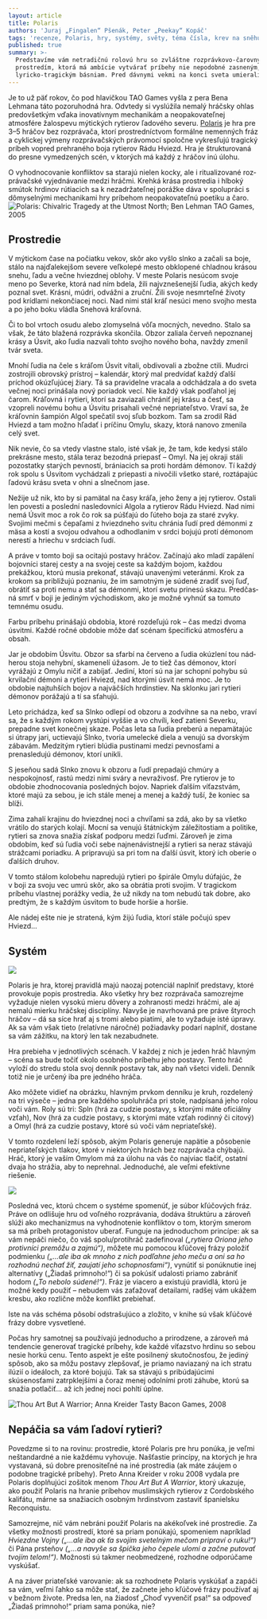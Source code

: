 ```yaml
---
layout: article
title: Polaris
authors: 'Juraj „Fingalen“ Pšenák, Peter „Peekay“ Kopáč'
tags: 'recenze, Polaris, hry, systémy, světy, téma čísla, krev na sněhu'
published: true
summary: >-
  Predstavíme vám netradičnú rolovú hru so zvláštne rozprávkovo-čarovným
  prostredím, ktorá má ambície vytvárať príbehy nie nepodobné zasneným,
  lyricko-tragickým básniam. Pred dávnymi vekmi na konci sveta umierali ľudia...
---
```

Je to už päť rokov, čo pod hlavičkou TAO Games vyšla z pera Bena Lehmana táto pozoruhodná hra. Odvtedy si vyslúži­la nemalý hráčsky ohlas predovšetkým vďaka inovatívnym mechanikám a neo­pakovateľnej atmosfére žalospevu mý­tických rytierov ľadového severu. [Polaris](https://rpgforum.cz/anotace/polaris) je hra pre 3–5 hráčov bez rozprávača, ktorí prostredníctvom formálne nemen­ných fráz a cyklickej výmeny rozprávač­ských právomocí spoločne vykresľujú tragický príbeh vopred prehraného boja rytierov Rádu Hviezd. Hra je štruktu­rovaná do presne vymedzených scén, v ktorých má každý z hráčov inú úlohu.
	
O vyhodnocovanie konfliktov sa sta­rajú nielen kocky, ale i ritualizované roz­právačské vyjednávanie medzi hráčmi. Krehká krása prostredia i hlboký smútok hrdinov rútiacich sa k nezadržateľnej po­rážke dáva v spolupráci s dômyselnými mechanikami hry príbehom neopakova­teľnú poetiku a čaro.
![Polaris: Chivalric Tragedy at the Utmost North; Ben Lehman TAO Games, 2005]({{site.baseurl}}/23/polaris.png)



## Prostredie
V mýtickom čase na počiatku vekov, skôr ako vyšlo slnko a začali sa boje, stálo na najďalekejšom severe veľkolepé mesto obklopené chladnou krásou snehu, ľadu a večne hviezdnej oblohy. V meste Po­laris nesúcom svoje meno po Severke, ktorá nad ním bdela, žili najvznešenej­ší ľudia, akých kedy poznal svet. Krásni, múdri, odvážni a zruční. Žili svoje ne­smrteľné životy pod krídlami nekončia­cej noci. Nad nimi stál kráľ nesúci meno svojho mesta a po jeho boku vládla Sne­hová kráľovná.

Či to bol vrtoch osudu alebo zlomy­selná vôľa mocných, nevedno. Stalo sa však, že táto blažená rozprávka skončila. Obzor zaliala červeň nepoznanej krásy a Úsvit, ako ľudia nazvali tohto svojho no­vého boha, navždy zmenil tvár sveta.

Mnohí ľudia na čele s kráľom Úsvit vítali, obdivovali a zbožne ctili. Mudrci zostrojili obrovský prístroj – kalendár, ktorý mal predvídať každý ďalší príchod okúzľujúcej žiary. Tá sa pravidelne vraca­la a odchádzala a do sveta večnej noci prinášala nový poriadok vecí. Nie každý však podľahol jej čarom. Kráľovná i ry­tieri, ktorí sa zaviazali chrániť jej krásu a česť, sa vzopreli novému bohu a Úsvitu prisahali večné nepriateľstvo. Vraví sa, že kráľovnin šampión Algol spečatil svoj sľub bozkom. Tam sa zrodil Rád Hviezd a tam možno hľadať i príčinu Omylu, ska­zy, ktorá nanovo zmenila celý svet.

Nik nevie, čo sa vtedy vlastne stalo, isté však je, že tam, kde kedysi stálo pre­krásne mesto, stála teraz bezodná priepasť – Omyl. Na jej okraji stáli pozostat­ky starých pevností, brá­niacich sa proti hordám démonov. Tí každý rok spolu s Úsvitom vychádzali z priepasti a nivočili všetko staré, roztápajúc ľadovú krásu sveta v ohni a slnečnom jase.

Nežije už nik, kto by si pamätal na časy kráľa, jeho ženy a jej rytierov. Ostali len povesti a poslední nasledovníci Al­gola a rytierov Rádu Hviezd. Nad nimi nemá Úsvit moc a rok čo rok sa púšťa­jú do ľúteho boja za staré zvyky. Svoji­mi mečmi s čepaľami z hviezdneho svi­tu chránia ľudí pred démonmi z mäsa a kostí a svojou odvahou a odhodlaním v srdci bojujú protí démonom nerestí a hriechu v srdciach ľudí. 

A práve v tomto boji sa ocitajú po­stavy hráčov. Začínajú ako mladí zapále­ní bojovníci starej cesty a na svojej ceste sa každým bojom, každou prekážkou, ktorú musia prekonať, stávajú unavený­mi veteránmi. Krok za krokom sa pribli­žujú poznaniu, že im samotným je súde­né zradiť svoj ľuď, obrátiť sa proti nemu a stať sa démonmi, ktorí svetu prinesú skazu. Predčas­ná smrť v boji je jedi­ným východiskom, ako je možné vyhnúť sa tomuto temnému osudu.

Farbu príbehu prinášajú obdobia, ktoré rozdeľujú rok – čas medzi dvoma úsvitmi. Každé roč­né obdobie môže dať scénam špecifickú atmosféru a obsah.

Jar je obdobím Úsvitu. Obzor sa sfar­bí na červeno a ľudia okúzlení tou nád­herou stoja nehybní, skamenelí úžasom. Je to tiež čas démonov, ktorí vyrážajú z Omylu ničiť a zabíjať. Jediní, ktorí sú na jar schopní pohybu sú krvilační démoni a rytieri Hviezd, nad ktorými úsvit nemá moc. Je to obdobie najtuhších bojov a najväčších hrdinstiev. Na sklonku jari ry­tieri démonov porážajú a tí sa sťahujú.

Leto prichádza, keď sa Slnko odlepí od obzoru a zodvihne sa na nebo, vraví sa, že s každým rokom vystúpi vyššie a vo chvíli, keď zatieni Severku, prepadne svet konečnej skaze. Počas leta sa ľudia preberú a nepamätajúc si útrapy jari, uctievajú Slnko, tvoria umelecké diela a venujú sa dvorským zábavám. Medzi­tým rytieri blúdia pustinami medzi pev­nosťami a prenasledujú démonov, ktorí unikli.

S jeseňou sadá Slnko znovu k obzoru a ľudí prepadajú chmúry a nespokojnosť, rastú medzi nimi sváry a nevraživosť. Pre rytierov je to obdobie zhodnocovania po­sledných bojov. Napriek ďalším víťazstvám, ktoré majú za sebou, je ich stále menej a menej a každý tuší, že koniec sa blíži.

Zima zahalí krajinu do hviezdnej noci a chvíľami sa zdá, ako by sa všetko vrátilo do starých kolají. Mocní sa venu­jú štátnickým záležitostiam a politike, rytieri sa znova snažia získať podporu medzi ľuďmi. Zároveň je zima obdobím, keď sú ľudia voči sebe najnenávistnejší a rytieri sa neraz stávajú strážcami poriad­ku. A pripravujú sa pri tom na ďalší úsvit, ktorý ich oberie o ďalších druhov.

V tomto stálom kolobehu napredujú rytieri po špirále Omylu dúfajúc, že v boji za svoju vec umrú skôr, ako sa obrátia proti svojim. V tragickom príbehu vlast­nej porážky vedia, že už nikdy na tom nebudú tak dobre, ako predtým, že s kaž­dým úsvitom to bude horšie a horšie.

Ale nádej ešte nie je stratená, kým žijú ľudia, ktorí stále počujú spev Hviezd...

## Systém
![]({{site.baseurl}}/23/polaris-2.jpg)

Polaris je hra, ktorej pravidlá majú na­ozaj potenciál naplniť predstavy, ktoré provokuje popis prostredia. Ako všetky hry bez rozprávača samozrejme vyža­duje nielen vysokú mieru dôvery a zo­hranosti medzi hráčmi, ale aj nemalú mierku hráčskej disciplíny. Navyše je na­vrhovaná pre práve štyroch hráčov – dá sa síce hrať aj s tromi alebo piatimi, ale to vyžaduje isté úpravy. Ak sa vám však tieto (relatívne náročné) požiadavky  po­darí naplniť, dostane sa vám zážitku, na ktorý len tak nezabudnete.

Hra prebieha v jednotlivých scé­nach. V každej z nich je jeden hráč hlav­ným – scéna sa bude točiť okolo osob­ného príbehu jeho postavy. Tento hráč vyloží do stredu stola svoj denník posta­vy tak, aby naň všetci videli. Denník totiž nie je určený iba pre jedného hráča.

Ako môžete vidieť na obrázku, hlav­ným prvkom denníku je kruh, rozdelený na tri výseče – jedna pre každého spo­luhráča pri stole, nadpísaná jeho rolou voči vám. Roly sú tri: Spln (hrá za cudzie postavy, s ktorými máte oficiálny vzťah), Nov (hrá za cudzie postavy, s ktorými máte vzťah rodinný či citový) a Omyl (hrá za cudzie postavy, ktoré sú voči vám nepriateľské).

V tomto rozdelení leží spôsob, akým Polaris generuje napätie a pôsobenie nepriateľských tlakov, ktoré v niektorých hrách bez rozprávača chýbajú. Hráč, kto­rý je vaším Omylom má za úlohu na vás čo najviac tlačiť, ostatní dvaja ho strážia, aby to neprehnal. Jednoduché, ale veľ­mi efektívne riešenie.

![]({{site.baseurl}}/23/polaris-3.jpg)


Posledná vec, ktorú chcem o systé­me spomenúť, je súbor kľúčových fráz. Práve on odlišuje hru od voľného roz­právania, dodáva štruktúru a zároveň slúži ako mechanizmus na vyhodnote­nie konfliktov o tom, ktorým smerom sa má príbeh protagonistov uberať. Fungu­je na jednoduchom princípe: ak sa vám nepáči niečo, čo váš spolu/protihráč za­definoval _(„rytiera Oriona jeho protivníci premôžu a zajmú“)_, môžete mu pomo­cou kľúčovej frázy položiť podmienku _(„...ale iba ak mnoho z nich podľahne jeho meču a oni sa ho rozhodnú nechať žiť, zaujatí jeho schopnosťami“)_, vynútiť si ponúknutie inej alternatívy („Žiadaš primnoho!“) či sa pokúsiť udalosti pria­mo zabrániť hodom _(„To nebolo súde­né!“)_. Fráz je viacero a existujú pravidlá, ktorú je možné kedy použiť – nebudem vás zaťažovať detailami, radšej vám uká­žem kresbu, ako rozlične môže konflikt prebiehať.

Iste na vás schéma pôsobí odstra­šujúco a zložito, v knihe sú však kľúčové frázy dobre vysvetlené.

Počas hry samotnej sa používajú jednoducho a prirodzene, a zároveň má tendencie generovať tragické prí­behy, kde každé víťazstvo hrdinu so se­bou nesie horkú cenu. Tento aspekt je ešte posilnený skutočnosťou, že jediný spôsob, ako sa môžu postavy zlepšovať, je priamo naviazaný na ich stratu ilúzií o ideáloch, za ktoré bojujú. Tak sa stá­vajú s pribúdajúcimi skúsenosťami za­trpklejšími a čoraz menej odolními proti záhube, ktorú sa snažia potlačiť... až ich jednej noci pohltí úplne.

![Thou Art But A Warrior; Anna Kreider Tasty Bacon Games, 2008]({{site.baseurl}}/23/polaris-4.jpg)


## Nepáčia sa vám ľadoví rytieri?
Povedzme si to na rovinu: prostredie, ktoré Polaris pre hru ponúka, je veľmi neštandardné a nie každému vyhovu­je. Našťastie princípy, na ktorých je hra vystavaná, sú dobre prenositeľné na iné prostredia (ak máte záujem o podobne tragické príbehy). Preto Anna Kreider v roku 2008 vydala pre Polaris dopl­ňujúci zošitok menom _Thou Art But A Warrior_, ktorý ukazuje, ako použiť Pola­ris na hranie príbehov muslimských ry­tierov z Cordobského kalifátu, márne sa snažiacich osobným hrdinstvom zastaviť španielsku Reconquistu.  

Samozrejme, nič vám nebráni pou­žiť Polaris na akékoľvek iné prostredie. Za všetky možnosti prostredí, ktoré sa priam ponúkajú, spomeniem napríklad _Hviezdne Vojny („...ale iba ak ťa svojím svetelným mečom pripraví o ruku!“)_ či Pána prsteňov _(„...a navyše sa špička jeho čepele ulomí a začne putovať tvo­jím telom!“)_. Možnosti sú takmer neob­medzené, rozhodne odporúčame vyskú­šať.

A na záver priateľské varovanie: ak sa rozhodnete Polaris vyskúšať a zapá­či sa vám, veľmi ľahko sa môže stať, že začnete jeho kľúčové frázy používať aj v bežnom živote. Predsa len, na žiadosť „Choď vyvenčiť psa!“ sa odpoveď „Žia­daš primnoho!“ priam sama ponúka, nie?



